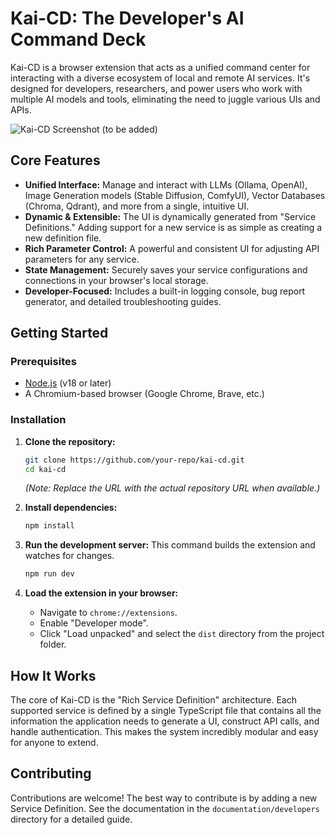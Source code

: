 # Kai-CD: The Developer's AI Command Deck

Kai-CD is a browser extension that acts as a unified command center for interacting with a diverse ecosystem of local and remote AI services. It's designed for developers, researchers, and power users who work with multiple AI models and tools, eliminating the need to juggle various UIs and APIs.

![Kai-CD Screenshot (to be added)]()

## Core Features

-   **Unified Interface:** Manage and interact with LLMs (Ollama, OpenAI), Image Generation models (Stable Diffusion, ComfyUI), Vector Databases (Chroma, Qdrant), and more from a single, intuitive UI.
-   **Dynamic & Extensible:** The UI is dynamically generated from "Service Definitions." Adding support for a new service is as simple as creating a new definition file.
-   **Rich Parameter Control:** A powerful and consistent UI for adjusting API parameters for any service.
-   **State Management:** Securely saves your service configurations and connections in your browser's local storage.
-   **Developer-Focused:** Includes a built-in logging console, bug report generator, and detailed troubleshooting guides.

## Getting Started

### Prerequisites

-   [Node.js](https://nodejs.org/) (v18 or later)
-   A Chromium-based browser (Google Chrome, Brave, etc.)

### Installation

1.  **Clone the repository:**
    ```bash
    git clone https://github.com/your-repo/kai-cd.git
    cd kai-cd
    ```
    *(Note: Replace the URL with the actual repository URL when available.)*

2.  **Install dependencies:**
    ```bash
    npm install
    ```

3.  **Run the development server:**
    This command builds the extension and watches for changes.
    ```bash
    npm run dev
    ```

4.  **Load the extension in your browser:**
    -   Navigate to `chrome://extensions`.
    -   Enable "Developer mode".
    -   Click "Load unpacked" and select the `dist` directory from the project folder.

## How It Works

The core of Kai-CD is the "Rich Service Definition" architecture. Each supported service is defined by a single TypeScript file that contains all the information the application needs to generate a UI, construct API calls, and handle authentication. This makes the system incredibly modular and easy for anyone to extend.

## Contributing

Contributions are welcome! The best way to contribute is by adding a new Service Definition. See the documentation in the `documentation/developers` directory for a detailed guide.
